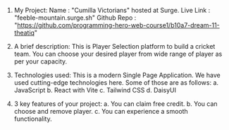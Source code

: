1. My Project:
    Name        : "Cumilla Victorians" hosted at Surge.
    Live Link   : "feeble-mountain.surge.sh"
    Github Repo : "https://github.com/programming-hero-web-course1/b10a7-dream-11-theatiq"

2. A brief description:
    This is Player Selection platform to build a cricket team. You can choose your desired player from wide range of player as per your capacity.

3. Technologies used:
    This is a modern Single Page Application. We have used cutting-edge technologies here. Some of those are as follows:
    a. JavaScript
    b. React with Vite
    c. Tailwind CSS
    d. DaisyUI

4. 3 key features of your project:
    a. You can claim free credit.
    b. You can choose and remove player.
    c. You can experience a smooth functionality.